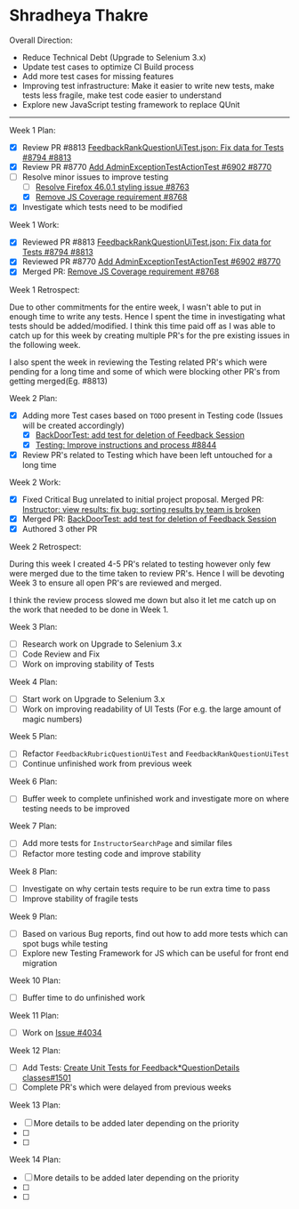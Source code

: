 # Shradheya Thakre

Overall Direction:
- Reduce Technical Debt (Upgrade to Selenium 3.x)
- Update test cases to optimize CI Build process
- Add more test cases for missing features
- Improving test infrastructure: Make it easier to write new tests, make tests less fragile, make test code easier to understand
- Explore new JavaScript testing framework to replace QUnit

---

Week 1 Plan:
- [x] Review PR #8813 [FeedbackRankQuestionUiTest.json: Fix data for Tests #8794 #8813](https://github.com/TEAMMATES/teammates/pull/8813)
- [x] Review PR #8770 [Add AdminExceptionTestActionTest #6902 #8770](https://github.com/TEAMMATES/teammates/pull/8770)
- [ ] Resolve minor issues to improve testing
  - [ ] [Resolve Firefox 46.0.1 styling issue #8763](https://github.com/TEAMMATES/teammates/issues/8763)
  - [x] [Remove JS Coverage requirement #8768](https://github.com/TEAMMATES/teammates/issues/8768)
- [x] Investigate which tests need to be modified

Week 1 Work:

- [x] Reviewed PR #8813 [FeedbackRankQuestionUiTest.json: Fix data for Tests #8794 #8813](https://github.com/TEAMMATES/teammates/pull/8813)
- [x] Reviewed PR #8770 [Add AdminExceptionTestActionTest #6902 #8770](https://github.com/TEAMMATES/teammates/pull/8770)
- [x] Merged PR: [Remove JS Coverage requirement #8768](https://github.com/TEAMMATES/teammates/issues/8768)

Week 1 Retrospect:

Due to other commitments for the entire week, I wasn't able to put in enough time to write any tests. Hence I spent the time in investigating what tests should be added/modified. I think this time paid off as I was able to catch up for this week by creating multiple PR's for the pre existing issues in the following week.

I also spent the week in reviewing the Testing related PR's which were pending for a long time and some of which were blocking other PR's from getting merged(Eg. #8813)


Week 2 Plan:
- [x] Adding more Test cases based on `TODO` present in Testing code (Issues will be created accordingly)
  - [x] [BackDoorTest: add test for deletion of Feedback Session](https://github.com/TEAMMATES/teammates/issues/8842)
  - [x] [Testing: Improve instructions and process #8844](https://github.com/TEAMMATES/teammates/issues/8844)
- [x] Review PR's related to Testing which have been left untouched for a long time

Week 2 Work:

- [x] Fixed Critical Bug unrelated to initial project proposal. Merged PR: [Instructor: view results: fix bug: sorting results by team is broken](https://github.com/TEAMMATES/teammates/pull/8840)
- [x] Merged PR: [BackDoorTest: add test for deletion of Feedback Session](https://github.com/TEAMMATES/teammates/pull/8843)
- [x] Authored 3 other PR

Week 2 Retrospect:

During this week I created 4-5 PR's related to testing however only few were merged due to the time taken to review PR's. Hence I will be devoting Week 3 to ensure all open PR's are reviewed and merged.

I think the review process slowed me down but also it let me catch up on the work that needed to be done in Week 1.

Week 3 Plan:
- [ ] Research  work on Upgrade to Selenium 3.x
- [ ] Code Review and Fix
- [ ] Work on improving stability of Tests

Week 4 Plan:
- [ ] Start work on Upgrade to Selenium 3.x
- [ ] Work on improving readability of UI Tests (For e.g. the large amount of magic numbers)

Week 5 Plan:
- [ ] Refactor `FeedbackRubricQuestionUiTest` and `FeedbackRankQuestionUiTest`
- [ ] Continue unfinished work from previous week

Week 6 Plan:
- [ ] Buffer week to complete unfinished work and investigate more on where testing needs to be improved

Week 7 Plan:
- [ ] Add more tests for `InstructorSearchPage` and similar files
- [ ] Refactor more testing code and improve stability

Week 8 Plan:
- [ ] Investigate on why certain tests require to be run extra time to pass
- [ ] Improve stability of fragile tests

Week 9 Plan:
- [ ] Based on various Bug reports, find out how to add more tests which can spot bugs while testing
- [ ] Explore new Testing Framework for JS which can be useful for front end migration

Week 10 Plan:
- [ ] Buffer time to do unfinished work

Week 11 Plan:
- [ ] Work on [Issue #4034](https://github.com/TEAMMATES/teammates/issues/4034)

Week 12 Plan:
- [ ] Add Tests: [Create Unit Tests for Feedback*QuestionDetails classes#1501](https://github.com/TEAMMATES/teammates/issues/1501)
- [ ] Complete PR's which were delayed from previous weeks

Week 13 Plan:
- [ ] More details to be added later depending on the priority
- [ ]
- [ ]

Week 14 Plan:
- [ ] More details to be added later depending on the priority
- [ ]
- [ ]
